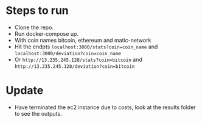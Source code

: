 # Steps to run
 - Clone the repo.
 - Run docker-compose up.
 - With coin names bitcoin, ethereum and matic-network 
 - Hit the endpts `` localhost:3000/stats?coin=coin_name ``  and `` localhost:3000/deviation?coin=coin_name ``
 - Or `` http://13.235.245.128/stats?coin=bitcoin `` and `` http://13.235.245.128/deviation?coin=bitcoin ``

# Update
 - Have terminated the ec2 instance due to costs, look at the results folder to see the outputs.